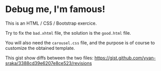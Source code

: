 # Debug me, I'm famous!

This is an HTML / CSS / Bootstrap exercice.

Try to fix the `bad.xhtml` file, the solution is the `good.html` file.

You will also need the `carousel.css` file, and the purpose is of course to customize the obtained template.

This gist show diffs between the two files: <https://gist.github.com/yvan-sraka/3388cd39e6207e8ce523/revisions>
